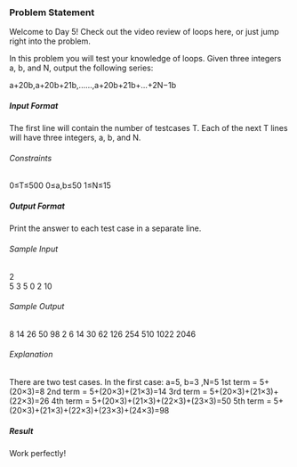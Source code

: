 <h3>Problem Statement</h3>

Welcome to Day 5! Check out the video review of loops here, or just jump right into the problem.

In this problem you will test your knowledge of loops. Given three integers a, b, and N, output the following series:

a+20b,a+20b+21b,......,a+20b+21b+...+2N−1b
<h5>Input Format</h5>

The first line will contain the number of testcases T. Each of the next T lines will have three integers, a, b, and N.

<h6>Constraints</h6>

0≤T≤500
0≤a,b≤50
1≤N≤15

<h5>Output Format</h5>

Print the answer to each test case in a separate line.

<h6>Sample Input</h6>

2    
5 3 5
0 2 10

<h6>Sample Output</h6>

8 14 26 50 98
2 6 14 30 62 126 254 510 1022 2046

<h6>Explanation</h6>

There are two test cases. 
In the first case: a=5, b=3 ,N=5 
1st term =   5+(20×3)=8 
2nd term = 5+(20×3)+(21×3)=14 
3rd term =  5+(20×3)+(21×3)+(22×3)=26 
4th term =  5+(20×3)+(21×3)+(22×3)+(23×3)=50 
5th term =  5+(20×3)+(21×3)+(22×3)+(23×3)+(24×3)=98

<h5>Result</h5>

Work perfectly!